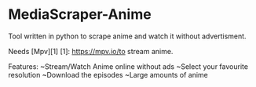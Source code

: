# MediaScraper-Anime

Tool written in python to scrape anime and watch it without advertisment.

Needs [Mpv][1]
  [1]: https://mpv.io/to stream anime.

Features:
    ~Stream/Watch Anime online without ads
    ~Select your favourite resolution 
    ~Download the episodes
    ~Large amounts of anime
